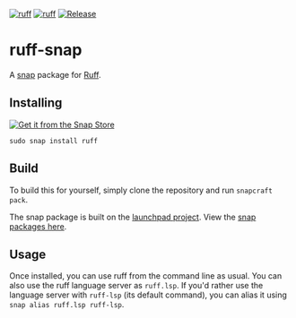 [![ruff](https://snapcraft.io/ruff/badge.svg)](https://snapcraft.io/ruff)
[![ruff](https://snapcraft.io/ruff/trending.svg?name=0)](https://snapcraft.io/ruff)
[![Release](https://github.com/snapcrafters/ruff/actions/workflows/release-to-candidate.yaml/badge.svg)](https://github.com/snapcrafters/ruff/actions/workflows/release-to-candidate.yaml)

# ruff-snap

A [snap](https://snapcraft.io/about) package for [Ruff](https://github.com/astral-sh/ruff).

## Installing

[![Get it from the Snap Store](https://snapcraft.io/static/images/badges/en/snap-store-black.svg)](https://snapcraft.io/ruff)

    sudo snap install ruff 

## Build

To build this for yourself, simply clone the repository and run `snapcraft pack`.

The snap package is built on the [launchpad project](https://launchpad.net/ruff-snap).
View the [snap packages here](https://launchpad.net/ruff-snap/+snaps).

## Usage

Once installed, you can use ruff from the command line as usual. You can also use the ruff language server as `ruff.lsp`. If you'd rather use the language server with `ruff-lsp` (its default command), you can alias it using `snap alias ruff.lsp ruff-lsp`.
